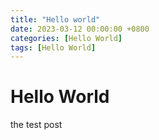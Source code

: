 ```yaml
---
title: "Hello world"
date: 2023-03-12 00:00:00 +0800
categories: [Hello World]
tags: [Hello World]
---
```


# Hello World

the test post